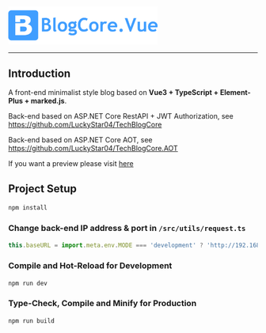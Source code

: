 <img src="https://github.com/LuckyStar04/TechBlogCore.Vue/blob/master/src/assets/logo.png" height="60%" width="60%"/>

----

## Introduction

A front-end minimalist style blog based on **Vue3 + TypeScript + Element-Plus + marked.js**.

Back-end based on ASP.NET Core RestAPI + JWT Authorization, see https://github.com/LuckyStar04/TechBlogCore

Back-end based on ASP.NET Core AOT, see https://github.com/LuckyStar04/TechBlogCore.AOT

If you want a preview please visit [here](https://techblogcore.top/)

## Project Setup

```sh
npm install
```

### Change back-end IP address & port in `/src/utils/request.ts`

```js
this.baseURL = import.meta.env.MODE === 'development' ? 'http://192.168.2.233:7084/api/' : '/api/'
```

### Compile and Hot-Reload for Development

```sh
npm run dev
```

### Type-Check, Compile and Minify for Production

```sh
npm run build
```
